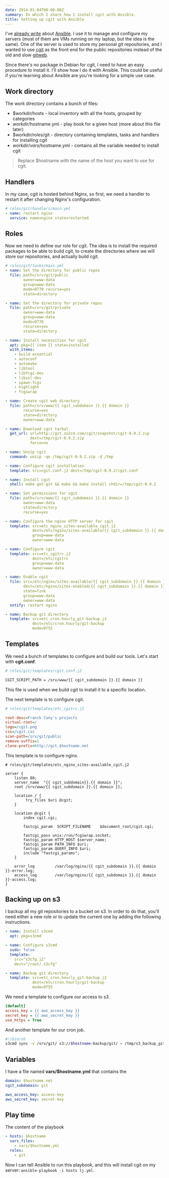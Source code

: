```yaml
---
date: 2014-01-04T00:00:00Z
summary: In which I share how I install cgit with Ansible.
title: Setting up cgit with Ansible
---
```


I've [already write](/ansible-and-chef/) about [Ansible](http://www.ansibleworks.com/). I use it to manage and configure my servers (most of them are VMs running on my laptop, but the idea is the same). One of the server is used to store my personal git repositories, and I wanted to use [cgit](http://git.zx2c4.com/cgit/) as the front end for the public repositories instead of the old and slow [gitweb](https://git.wiki.kernel.org/index.php/Gitweb).

Since there's no package in Debian for cgit, I need to have an easy procedure to install it. I'll show how I do it with Ansible. This could be useful if you're learning about Ansible are you're looking for a simple use case.

## Work directory

The work directory contains a bunch of files:

 * $workdir/hosts - local inventory with all the hosts, grouped by categories
 * $workdir/$hostname.yml - play book for a given host (more about this file later)
 * $workdir/roles/git - directory containing templates, tasks and handlers for installing cgit
 * $workdir/vars/$hostname.yml - contains all the variable needed to install cgit

> Replace $hostname with the name of the host you want to use for cgit.

## Handlers

In my case, cgit is hosted behind Nginx, so first, we need a handler to restart it after changing Nginx's configuration.

```yaml
# roles/git/handlers/main.yml
- name: restart nginx
  service: name=nginx state=restarted
```

## Roles

Now we need to define our role for cgit. The idea is to install the required packages to be able to build cgit, to create the directories where we will store our repositories, and actually build cgit.

```yaml
# roles/git/tasks/main.yml
- name: Set the directory for public repos
  file: path=/srv/git/public
        owner=www-data
        group=www-data
        mode=0770 recurse=yes
        state=directory

- name: Set the directory for private repos
  file: path=/srv/git/private
        owner=www-data
        group=www-data
        mode=0770
        recurse=yes
        state=directory

- name: Install necessities for cgit
  apt: pkg={{ item }} state=installed
  with_items:
    - build-essential
    - autoconf
    - automake
    - libtool
    - libfcgi-dev
    - libssl-dev
    - spawn-fcgi
    - highlight
    - fcgiwrap

- name: Create cgit web directory
  file: path=/srv/www/{{ cgit_subdomain }}.{{ domain }}
        recurse=yes
        state=directory
        owner=www-data

- name: Download cgit tarbal
  get_url: url=http://git.zx2c4.com/cgit/snapshot/cgit-0.9.2.zip
           dest=/tmp/cgit-0.9.2.zip
           force=no

- name: Unzip cgit
  command: unzip -qo /tmp/cgit-0.9.2.zip -d /tmp

- name: Configure cgit installation
  template: src=cgit.conf.j2 dest=/tmp/cgit-0.9.2/cgit.conf

- name: Install cgit
  shell: make get-git && make && make install chdir=/tmp/cgit-0.9.2

- name: Set permissions for cgit
  file: path=/srv/www/{{ cgit_subdomain }}.{{ domain }}
        owner=www-data
        state=directory
        recurse=yes

- name: Configure the nginx HTTP server for cgit
  template: src=etc_nginx_sites-available_cgit.j2
            dest=/etc/nginx/sites-available/{{ cgit_subdomain }}.{{ domain }}
            group=www-data
            owner=www-data

- name: Configure cgit
  template: src=etc_cgitrc.j2
            dest=/etc/cgitrc
            group=www-data
            owner=www-data

- name: Enable cgit
  file: src=/etc/nginx/sites-available/{{ cgit_subdomain }}.{{ domain }}
        dest=/etc/nginx/sites-enabled/{{ cgit_subdomain }}.{{ domain }}
        state=link
        group=www-data
        owner=www-data
  notify: restart nginx

- name: Backup git directory
  template: src=etc_cron.hourly_git-backup.j2
            dest=/etc/cron.hourly/git-backup
            mode=0755
```

## Templates

We need a bunch of templates to configure and build our tools. Let's start with **cgit.conf**.

```sh
# roles/git/templates/cgit.conf.j2

CGIT_SCRIPT_PATH = /srv/www/{{ cgit_subdomain }}.{{ domain }}
```

This file is used when we build cgit to install it to a specific location.

The next template is to configure cgit.

```ini
# roles/git/templates/etc_cgitrc.j2

root-desc=Franck Cuny's projects
virtual-root=/
logo=/cgit.png
css=/cgit.css
scan-path=/srv/git/public
remove-suffix=1
clone-prefix=http://git.$hostname.net
```

This template is to configure nginx.

```nginx
# roles/git/templates/etc_nginx_sites-available_cgit.j2

server {
    listen 80;
    server_name  "{{ cgit_subdomain}}.{{ domain }}";
    root /srv/www/{{ cgit_subdomain }}.{{ domain }};

    location / {
         try_files $uri @cgit;
    }

    location @cgit {
        index cgit.cgi;

        fastcgi_param  SCRIPT_FILENAME    $document_root/cgit.cgi;

        fastcgi_pass unix:/run/fcgiwrap.socket;
        fastcgi_param HTTP_HOST $server_name;
        fastcgi_param PATH_INFO $uri;
        fastcgi_param QUERY_INFO $uri;
        include "fastcgi_params";
    }

    error_log         /var/log/nginx/{{ cgit_subdomain }}.{{ domain }}-error.log;
    access_log        /var/log/nginx/{{ cgit_subdomain }}.{{ domain }}-access.log;
}
```

## Backing up on s3

I backup all my git repositories to a bucket on s3. In order to do that, you'll need either a new role or to update the current one by adding the following instructions.

```yaml
- name: Install s3cmd
  apt: pkg=s3cmd

- name: Configure s3cmd
  sudo: false
  template:
    src="s3cfg.j2"
    dest="/root/.s3cfg"

- name: Backup git directory
  template: src=etc_cron.hourly_git-backup.j2
            dest=/etc/cron.hourly/git-backup
            mode=0755
```

We need a template to configure our access to s3.

```ini
[default]
access_key = {{ aws_access_key }}
secret_key = {{ aws_secret_key }}
use_https = True
```

And another template for our cron job.

```sh
#!/bin/sh
s3cmd sync -v /srv/git/ s3://$hostname-backup/git/ > /tmp/s3_backup_git.log 2>&1
```

## Variables

I have a file named **vars/$hostname.yml** that contains the

```yaml
domain: $hostname.net
cgit_subdomain: git

aws_access_key: access-key
aws_secret_key: secret-key
```

## Play time

The content of the playbook

```yaml
- hosts: $hostname
  vars_files:
    - vars/$hostname.yml
  roles:
    - git
```

Now I can tell Ansible to run this playbook, and this will install cgit on my server: `ansible-playbook -i hosts lj.yml`.
